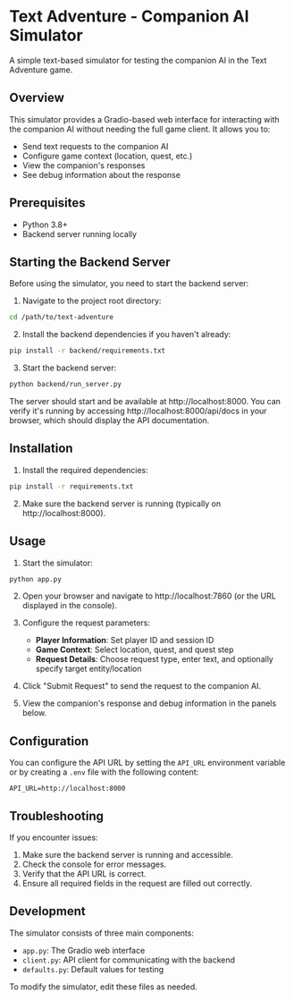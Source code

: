 # Text Adventure - Companion AI Simulator

A simple text-based simulator for testing the companion AI in the Text Adventure game.

## Overview

This simulator provides a Gradio-based web interface for interacting with the companion AI without needing the full game client. It allows you to:

- Send text requests to the companion AI
- Configure game context (location, quest, etc.)
- View the companion's responses
- See debug information about the response

## Prerequisites

- Python 3.8+
- Backend server running locally

## Starting the Backend Server

Before using the simulator, you need to start the backend server:

1. Navigate to the project root directory:

```bash
cd /path/to/text-adventure
```

2. Install the backend dependencies if you haven't already:

```bash
pip install -r backend/requirements.txt
```

3. Start the backend server:

```bash
python backend/run_server.py
```

The server should start and be available at http://localhost:8000. You can verify it's running by accessing http://localhost:8000/api/docs in your browser, which should display the API documentation.

## Installation

1. Install the required dependencies:

```bash
pip install -r requirements.txt
```

2. Make sure the backend server is running (typically on http://localhost:8000).

## Usage

1. Start the simulator:

```bash
python app.py
```

2. Open your browser and navigate to http://localhost:7860 (or the URL displayed in the console).

3. Configure the request parameters:
   - **Player Information**: Set player ID and session ID
   - **Game Context**: Select location, quest, and quest step
   - **Request Details**: Choose request type, enter text, and optionally specify target entity/location

4. Click "Submit Request" to send the request to the companion AI.

5. View the companion's response and debug information in the panels below.

## Configuration

You can configure the API URL by setting the `API_URL` environment variable or by creating a `.env` file with the following content:

```
API_URL=http://localhost:8000
```





## Troubleshooting

If you encounter issues:

1. Make sure the backend server is running and accessible.
2. Check the console for error messages.
3. Verify that the API URL is correct.
4. Ensure all required fields in the request are filled out correctly.








## Development

The simulator consists of three main components:

- `app.py`: The Gradio web interface
- `client.py`: API client for communicating with the backend
- `defaults.py`: Default values for testing

To modify the simulator, edit these files as needed. 